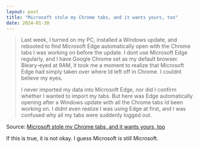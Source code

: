 ```yaml
---
layout: post
title: "Microsoft stole my Chrome tabs, and it wants yours, too"
date: 2024-01-30
---
```


> Last week, I turned on my PC, installed a Windows update, and rebooted to
find Microsoft Edge automatically open with the Chrome tabs I was working
on before the update. I dont use Microsoft Edge regularly, and I have
Google Chrome set as my default browser. Bleary-eyed at 9AM, it took me a
moment to realize that Microsoft Edge had simply taken over where Id left
off in Chrome. I couldnt believe my eyes.
>
> I never imported my data into Microsoft Edge, nor did I confirm whether I
wanted to import my tabs. But here was Edge automatically opening after a
Windows update with all the Chrome tabs Id been working on. I didnt even
realize I was using Edge at first, and I was confused why all my tabs were
suddenly logged out.

Source: [Microsoft stole my Chrome tabs, and it wants yours, too](
https://www.theverge.com/24054329/microsoft-edge-automatic-chrome-import-data-feature
)

If this is true, it is not okay. I guess Microsoft is still Microsoft.


